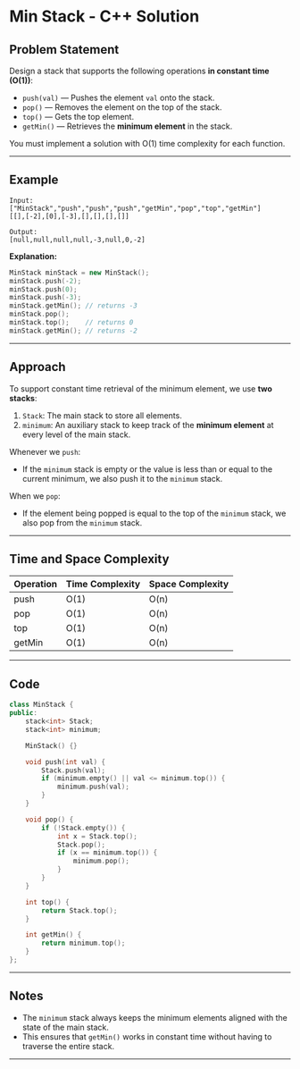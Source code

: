 # Min Stack - C++ Solution

## Problem Statement

Design a stack that supports the following operations **in constant time (O(1))**:

* `push(val)` — Pushes the element `val` onto the stack.
* `pop()` — Removes the element on the top of the stack.
* `top()` — Gets the top element.
* `getMin()` — Retrieves the **minimum element** in the stack.

You must implement a solution with O(1) time complexity for each function.

---

## Example

```
Input:
["MinStack","push","push","push","getMin","pop","top","getMin"]
[[],[-2],[0],[-3],[],[],[],[]]

Output:
[null,null,null,null,-3,null,0,-2]
```

**Explanation:**

```cpp
MinStack minStack = new MinStack();
minStack.push(-2);
minStack.push(0);
minStack.push(-3);
minStack.getMin(); // returns -3
minStack.pop();
minStack.top();    // returns 0
minStack.getMin(); // returns -2
```

---

## Approach

To support constant time retrieval of the minimum element, we use **two stacks**:

1. `Stack`: The main stack to store all elements.
2. `minimum`: An auxiliary stack to keep track of the **minimum element** at every level of the main stack.

Whenever we `push`:

* If the `minimum` stack is empty or the value is less than or equal to the current minimum, we also push it to the `minimum` stack.

When we `pop`:

* If the element being popped is equal to the top of the `minimum` stack, we also pop from the `minimum` stack.

---

## Time and Space Complexity

| Operation | Time Complexity | Space Complexity |
| --------- | --------------- | ---------------- |
| push      | O(1)            | O(n)             |
| pop       | O(1)            | O(n)             |
| top       | O(1)            | O(n)             |
| getMin    | O(1)            | O(n)             |

---

## Code

```cpp
class MinStack {
public:
    stack<int> Stack;   
    stack<int> minimum; 

    MinStack() {}

    void push(int val) {
        Stack.push(val);
        if (minimum.empty() || val <= minimum.top()) {
            minimum.push(val);
        }
    }

    void pop() {
        if (!Stack.empty()) {
            int x = Stack.top();
            Stack.pop();
            if (x == minimum.top()) {
                minimum.pop();
            }
        }
    }

    int top() {
        return Stack.top();
    }

    int getMin() {
        return minimum.top();
    }
};
```

---

## Notes

* The `minimum` stack always keeps the minimum elements aligned with the state of the main stack.
* This ensures that `getMin()` works in constant time without having to traverse the entire stack.

---
